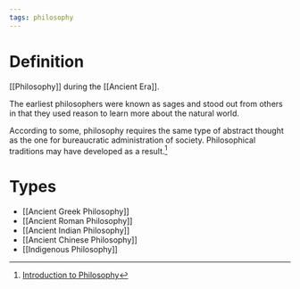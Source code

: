 ```yaml
---
tags: philosophy
---
```


# Definition

[[Philosophy]] during the [[Ancient Era]].

The earliest philosophers were known as sages and stood out from others in that they used reason to learn more about the natural world.

According to some, philosophy requires the same type of abstract thought as the one for bureaucratic administration of society. Philosophical traditions may have developed as a result.[^1]

# Types

- [[Ancient Greek Philosophy]]
- [[Ancient Roman Philosophy]]
- [[Ancient Indian Philosophy]]
- [[Ancient Chinese Philosophy]]
- [[Indigenous Philosophy]]

[^1]: [Introduction to Philosophy](zotero://open-pdf/library/items/M84L5RRJ?page=85)
